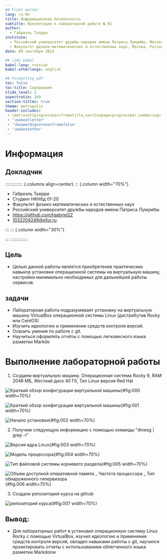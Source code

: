 ```yaml
---
## Front matter
lang: ru-RU
title: Информационная безопасность
subtitle: Презентация к лабораторной работе №_01
author:
  - Габриэль Тьерри
institute:
  - Российский университет дружбы народов имени Патриса Лумумбы, Москва, Россия
  - Факультет физико-математических и естественных наук, Москва, Россия
date: 09 сентября 2023

## i18n babel
babel-lang: russian
babel-otherlangs: english

## Formatting pdf
toc: false
toc-title: Содержание
slide_level: 2
aspectratio: 169
section-titles: true
theme: metropolis
header-includes:
 - \metroset{progressbar=frametitle,sectionpage=progressbar,numbering=fraction}
 - '\makeatletter'
 - '\beamer@ignorenonframefalse'
 - '\makeatother'
---
```


# Информация

## Докладчик

:::::::::::::: {.columns align=center}
::: {.column width="70%"}

  * Габриэль Тьерри
  * Студент НКНбд 01-20
  * Факультет физико-математических и естественных наук
  * Российский университет дружбы народов имени Патриса Лумумбы 
  * <https://github.com/tgabriel22>
  * [1032204249@pfur.ru](mailto:1032204249@pfur.ru)

:::
::: {.column width="30%"}

:::
::::::::::::::

## Цель

- Целью данной работы является приобретение практических навыков установки операционной системы на виртуальную машину, настройки минимально необходимых для дальнейшей работы сервисов.

## задачи

- Лабораторная работа подразумевает установку на виртуальную машину VirtualBoх операционной системы Linux (дистрибутив Rocky или CentOS)
- Изучить идеологию и применение средств контроля версий.
- Освоить умения по работе с git.
- Научиться оформлять отчёты с помощью легковесного языка разметки Markdo

# Выполнение лабораторной работы

1. Создаем  виртуальную машину. Операционная система Rocky 9, RAM 2048 МБ, Жесткий диск 40 Гб, Тип Linux версия Red Hat

![Краткий обзор конфигурации виртуальной машины](https://raw.githubusercontent.com/tgabriel22/Work/main/2022-2023/Информационная%20безопасность/infosec/Lab01/report/image/Capture1.PNG){#fig:000 width=70%}

![Краткий обзор конфигурации виртуальной машины](https://raw.githubusercontent.com/tgabriel22/Work/main/2022-2023/Информационная%20безопасность/infosec/Lab01/report/image/Capture2.PNG){#fig:001 width=70%}

![Начало установки](https://raw.githubusercontent.com/tgabriel22/Work/main/2022-2023/Информационная%20безопасность/infosec/Lab01/report/image/Capture3.PNG){#fig:002 width=70%}

2. Получим следующую информацию с помощью команды "dmesg | grep -i"

![Версия ядра Linux](https://raw.githubusercontent.com/tgabriel22/Work/main/2022-2023/Информационная%20безопасность/infosec/Lab01/report/image/Capture5.PNG){#fig:003 width=70%}

![Модель процессора](https://raw.githubusercontent.com/tgabriel22/Work/main/2022-2023/Информационная%20безопасность/infosec/Lab01/report/image/Capture7.PNG){#fig:004 width=70%}

![Тип файловой системы корневого раздела](https://raw.githubusercontent.com/tgabriel22/Work/main/2022-2023/Информационная%20безопасность/infosec/Lab01/report/image/Capture8.PNG){#fig:005 width=70%}

![Объем доступной оперативной памяти _ Частота процессора _ Тип обнаруженного гипервизора](https://raw.githubusercontent.com/tgabriel22/Work/main/2022-2023/Информационная%20безопасность/infosec/Lab01/report/image/Capture9.PNG){#fig:006 width=70%}

3. Создали репозиторий курса на github

![репозиторий курса](https://raw.githubusercontent.com/tgabriel22/Work/main/2022-2023/Информационная%20безопасность/infosec/Lab01/report/image/github.PNG){#fig:007 width=70%}

## Вывод:
- Для лабораторных работ я установил операционную систему Linux Rocky с помощью VirtualBox, изучил идеологию и применение средств контроля версий, овладел навыками работы с git, научился проектировать отчеты с использованием облегченного языка разметки Markdonw